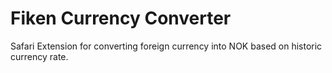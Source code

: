 # Fiken Currency Converter

Safari Extension for converting foreign currency into NOK based on historic currency rate.
